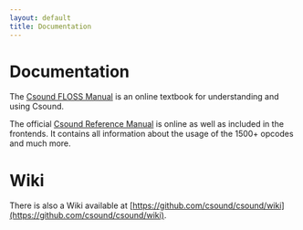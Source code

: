 ```yaml
---
layout: default
title: Documentation 
---
```

# Documentation

The [Csound FLOSS Manual](http://www.flossmanuals.net/csound/index/) is an online textbook for understanding and using Csound.

The official [Csound Reference Manual](docs/manual/index.html) is online as well as included in the frontends. It contains all information about the usage of the 1500+ opcodes and much more.

# Wiki

There is also a Wiki available at [https://github.com/csound/csound/wiki](https://github.com/csound/csound/wiki). 
